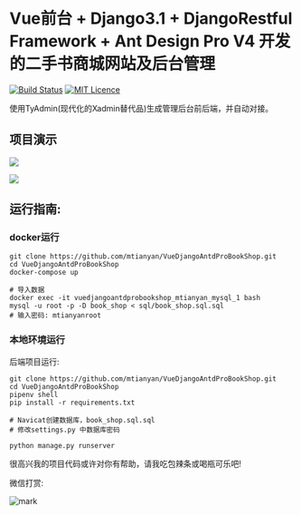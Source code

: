 # Vue前台 +  Django3.1 + DjangoRestful Framework + Ant Design Pro V4 开发的二手书商城网站及后台管理

[![Build Status](https://travis-ci.org/mtianyan/hexoBlog-Github.svg?branch=master)](https://travis-ci.org/mtianyan/hexoBlog-Github)
[![MIT Licence](https://badges.frapsoft.com/os/mit/mit.svg?v=103)](https://opensource.org/licenses/mit-license.php)

使用TyAdmin(现代化的Xadmin替代品)生成管理后台前后端，并自动对接。

## 项目演示

![](http://cdn.pic.mtianyan.cn/blog_img/20201009224848.png)

![](http://cdn.pic.mtianyan.cn/blog_img/20201009230342.png)


## 运行指南:

### docker运行

```
git clone https://github.com/mtianyan/VueDjangoAntdProBookShop.git
cd VueDjangoAntdProBookShop
docker-compose up

# 导入数据
docker exec -it vuedjangoantdprobookshop_mtianyan_mysql_1 bash
mysql -u root -p -D book_shop < sql/book_shop.sql.sql
# 输入密码: mtianyanroot 
```

### 本地环境运行

后端项目运行:

```
git clone https://github.com/mtianyan/VueDjangoAntdProBookShop.git
cd VueDjangoAntdProBookShop
pipenv shell
pip install -r requirements.txt

# Navicat创建数据库，book_shop.sql.sql
# 修改settings.py 中数据库密码

python manage.py runserver
```

很高兴我的项目代码或许对你有帮助，请我吃包辣条或喝瓶可乐吧!

微信打赏:

![mark](http://myphoto.mtianyan.cn/blog/180302/i52eHgilfD.png?imageslim)